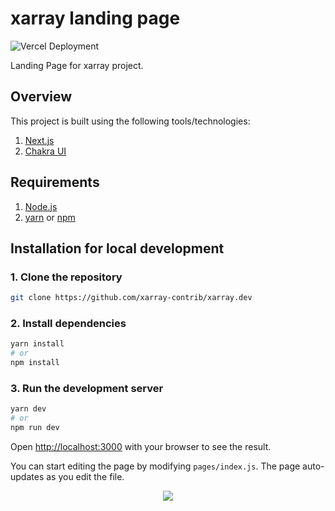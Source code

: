# xarray landing page

![Vercel Deployment](https://img.shields.io/github/deployments/xarray-contrib/xarray.dev/Production?label=vercel&logo=vercel&style=for-the-badge)

Landing Page for xarray project.

## Overview

This project is built using the following tools/technologies:

1. [Next.js](https://nextjs.org/)
2. [Chakra UI](https://chakra-ui.com/)

## Requirements

1. [Node.js](https://nodejs.org/)
2. [yarn](https://yarnpkg.com/) or [npm](https://www.npmjs.com/)

## Installation for local development

### 1. Clone the repository

```bash
git clone https://github.com/xarray-contrib/xarray.dev
```

### 2. Install dependencies

```bash
yarn install
# or
npm install
```

### 3. Run the development server

```bash
yarn dev
# or
npm run dev
```

Open [http://localhost:3000](http://localhost:3000) with your browser to see the result.

You can start editing the page by modifying `pages/index.js`. The page auto-updates as you edit the file.

<a href="https://vercel.com?utm_source=xarray&utm_campaign=oss">
<p align="center">
  <img src="https://www.datocms-assets.com/31049/1618983297-powered-by-vercel.svg">
</p>
</a>
